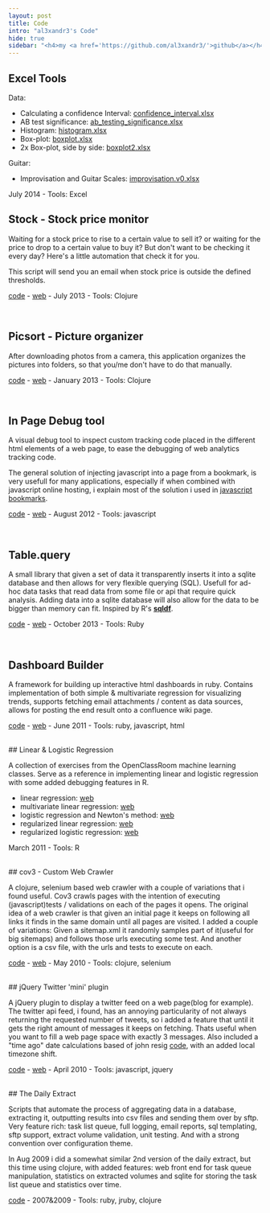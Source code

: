 ```yaml
---
layout: post
title: Code
intro: "al3xandr3's Code"
hide: true
sidebar: "<h4>my <a href='https://github.com/al3xandr3/'>github</a></h4>"
---
```


## Excel Tools

Data:

- Calculating a confidence Interval: [confidence_interval.xlsx](https://drive.google.com/file/d/0B3ypY27pPCJySjUyclgzX3RqM1k/edit?usp=sharing)
- AB test significance: [ab_testing_significance.xlsx](https://drive.google.com/file/d/0B3ypY27pPCJyaGxqc1lLVTkxa1k/edit?usp=sharing)
- Histogram: [histogram.xlsx](https://drive.google.com/file/d/0B3ypY27pPCJyRWFBbEFPRk11TEE/edit?usp=sharing)
- Box-plot: [boxplot.xlsx](https://drive.google.com/file/d/0B3ypY27pPCJyM1JtVlh0Tnp6UWs/edit?usp=sharing)
- 2x Box-plot, side by side: [boxplot2.xlsx](https://drive.google.com/file/d/0B3ypY27pPCJyRk83bDFHUUljRXM/edit?usp=sharing)

Guitar:

- Improvisation and Guitar Scales: [improvisation.v0.xlsx](https://drive.google.com/file/d/0B3ypY27pPCJyTUJMb3pjSGFOeUE/edit?usp=sharing)

July 2014 - Tools: Excel

## Stock - Stock price monitor

Waiting for a stock price to rise to a certain value to sell it? or waiting for the price to drop to a certain value to buy it? But don't want to be checking it every day? Here's a little automation that check it for you.

This script will send you an email when stock price is outside the defined thresholds.

[code](https://github.com/al3xandr3/stock) - [web](https://github.com/al3xandr3/stock) - July 2013 - Tools: Clojure

<br/>

## Picsort - Picture organizer

After downloading photos from a camera, this application organizes the pictures into folders, so that you/me don't have to do that manually. 

[code](https://github.com/al3xandr3/picsort) - [web](https://github.com/al3xandr3/picsort) - January 2013 - Tools: Clojure

<br/>

## In Page Debug tool

A visual debug tool to inspect custom tracking code placed in the different html elements of a web page, to ease the debugging of web analytics tracking code.

The general solution of injecting javascript into a page from a bookmark, is very usefull for many applications, especially if when combined with javascript online hosting, i explain most of the solution i used in [javascript bookmarks](/javascript-bookmarks.html).

[code](https://gist.github.com/al3xandr3/3665292) - [web](/javascript-bookmarks.html) - August 2012 - Tools: javascript

<br/>

## Table.query

A small library that given a set of data it transparently inserts it into a sqlite database and then allows for very flexible querying (SQL). Usefull for ad-hoc data tasks that read data from some file or api that require quick analysis. Adding data into a sqlite database will also allow for the data to be bigger than memory can fit. Inspired by R's [**sqldf**](http://code.google.com/p/sqldf/).

[code](http://al3xandr3.github.io/table-query.html) - [web](http://al3xandr3.github.io/table-query.html) - October 2013 - Tools: Ruby

<br/>

## Dashboard Builder

A framework for building up interactive html dashboards in ruby. Contains
implementation of both simple & multivariate regression for visualizing
trends, supports fetching email attachments / content as data sources, allows
for posting the end result onto a confluence wiki page.

[code][1] - [web][2] - June 2011 - Tools: ruby, javascript, html

<br/>
## Linear & Logistic Regression

A collection of exercises from the OpenClassRoom machine learning classes.
Serve as a reference in implementing linear and logistic regression with some
added debugging features in R.

 * linear regression: [web][3]
 * multivariate linear regression: [web][5]
 * logistic regression and Newton's method: [web][7]
 * regularized linear regression: [web][9]
 * regularized logistic regression: [web][11]

March 2011 - Tools: R

<br/>
## cov3 - Custom Web Crawler

A clojure, selenium based web crawler with a couple of variations that i found
useful. Cov3 crawls pages with the intention of executing
(javascript)tests / validations on each of the pages it opens. The original idea
of a web crawler is that given an initial page it keeps on following all links
it finds in the same domain until all pages are visited. I added a couple of
variations: Given a sitemap.xml it randomly samples part of it(useful for big
sitemaps) and follows those urls executing some test. And another option is a
csv file, with the urls and tests to execute on each.

[code][13] - [web][14] - May 2010 - Tools: clojure, selenium

<br/>
## jQuery Twitter 'mini' plugin

A jQuery plugin to display a twitter feed on a web page(blog for example). The
twitter api feed, i found, has an annoying particularity of not always
returning the requested number of tweets, so i added a feature that until it
gets the right amount of messages it keeps on fetching. Thats useful when you
want to fill a web page space with exactly 3 messages. Also included a "time
ago" date calculations based of john resig [code][15], with an added local
timezone shift.

[code][16] - [web][17] - April 2010 - Tools: javascript, jquery


<br/>
## The Daily Extract

Scripts that automate the process of aggregating data in a database,
extracting it, outputting results into csv files and sending them over by
sftp. Very feature rich: task list queue, full logging, email reports, sql
templating, sftp support, extract volume validation, unit testing. And with a
strong convention over configuration theme.

In Aug 2009 i did a somewhat similar 2nd version of the daily extract, but
this time using clojure, with added features: web front end for task queue
manipulation, statistics on extracted volumes and sqlite for storing the task
list queue and statistics over time.

[code][18] - 2007&2009 - Tools: ruby, jruby, clojure


   [1]: https://github.com/al3xandr3/Dashboard
   [2]: /dashboards.html
   [3]: /ml-ex2-linear-regression.html
   [4]: https://github.com/al3xandr3/al3xandr3.github.com/blob/master/_org/posts/ml2.r
   [5]: /ml-ex3.html
   [6]: https://github.com/al3xandr3/al3xandr3.github.com/blob/master/_org/posts/ml3.r
   [7]: /ml-ex4.html
   [8]: https://github.com/al3xandr3/al3xandr3.github.com/blob/master/_org/posts/ml4.r
   [9]: /ml-ex51.html
   [10]: https://github.com/al3xandr3/al3xandr3.github.com/blob/master/_org/posts/ml5lin.r
   [11]: /ml-ex52.html
   [12]: https://github.com/al3xandr3/al3xandr3.github.com/blob/master/_org/posts/ml5log.r
   [13]: https://github.com/al3xandr3/cov3
   [14]: /clojure-selenium2-crawler-cov3.html
   [15]: http://ejohn.org/blog/javascript-pretty-date/
   [16]: https://github.com/al3xandr3/jquery-twitter-plugin
   [17]: /jquery-twitter-plugin.html
   [18]: https://github.com/al3xandr3/daily-extract

